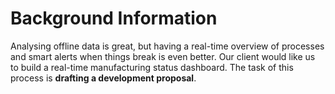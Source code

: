 # Background Information

Analysing offline data is great, but having a real-time overview of processes and smart alerts when things break is even better. Our client would like us to build a real-time manufacturing status dashboard. The task of this process is **drafting a development proposal**.

